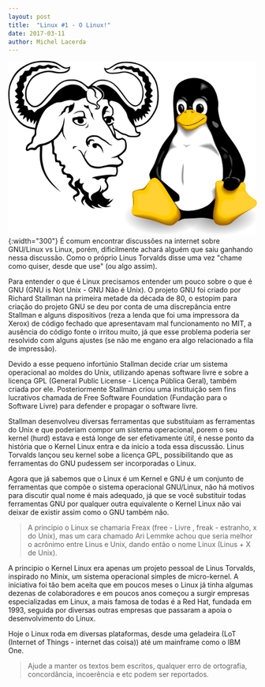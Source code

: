 ```yaml
---
layout: post
title:  "Linux #1 - O Linux!"
date: 2017-03-11
author: Michel Lacerda
---
```

![GNU/Linux vs Linux](/imgs/gnu-linux.png){:width="300"}
É comum encontrar discussões  na internet sobre GNU/Linux vs Linux, porém, dificilmente achará alguém que saiu ganhando nessa discussão. Como o próprio Linus Torvalds disse uma vez "chame como quiser, desde que use" (ou algo assim).

Para entender o que é Linux precisamos entender um pouco sobre o que é GNU (GNU is Not Unix -  GNU Não é Unix). O projeto GNU foi criado por Richard Stallman na primeira metade da década de 80, o estopim para criação do projeto GNU se deu por conta de uma discrepância entre Stallman e alguns dispositivos (reza a lenda que foi uma impressora da Xerox) de código fechado que apresentavam mal funcionamento no MIT, a ausência do código fonte o irritou muito, já que esse problema poderia ser resolvido com alguns ajustes (se não me engano era algo relacionado a fila de impressão). 

Devido a esse pequeno infortúnio  Stallman decide criar um sistema operacional ao moldes do Unix, utilizando apenas software livre e sobre a licença GPL (General Public License - Licença Pública Geral), também criada por ele. Posteriormente  Stallman criou uma instituição sem fins lucrativos chamada de Free Software Foundation (Fundação para o Software Livre) para defender e propagar o software livre.

Stallman desenvolveu diversas ferramentas que substituiam as ferramentas do Unix e que poderiam compor um sistema operacional, porem o seu kernel (hurd) estava e está longe de ser efetivamente útil, é nesse ponto da história que o Kernel Linux entra e da inicio a toda essa discussão.  Linus Torvalds lançou seu kernel sobe a licença GPL, possibilitando que as ferramentas do GNU pudessem ser incorporadas o Linux.

Agora que já sabemos que o Linux é um Kernel e GNU é um conjunto de ferramentas que compõe o sistema operacional GNU/Linux, não há motivos para discutir qual nome é mais adequado, já que se você substituir todas ferramentas GNU por qualquer outra equivalente o Kernel Linux não vai deixar de existir assim como o GNU também não.

> A principio o Linux se chamaria Freax (free - Livre , freak - estranho, x do Unix), mas um cara chamado Ari Lemmke achou que seria melhor o acrônimo entre Linus e Unix, dando então o nome Linux (Linus + X de Unix).

A principio o Kernel Linux era apenas um projeto pessoal de Linus Torvalds, inspirado no Minix, um sistema operacional simples de micro-kernel. A iniciativa foi tão bem aceita que em poucos meses o Linux já tinha algumas dezenas de colaboradores e em poucos anos começou a surgir empresas especializadas em Linux, a mais famosa de todas é a Red Hat, fundada em 1993, seguida por diversas outras empresas que passaram a apoia o desenvolvimento do Linux.

Hoje o Linux roda em diversas plataformas, desde uma geladeira (LoT (Internet of Things - internet das coisa)) até um mainframe como o IBM One.

>Ajude a manter os textos bem escritos, qualquer erro de ortografia, concordância, incoerência e etc podem ser reportados.